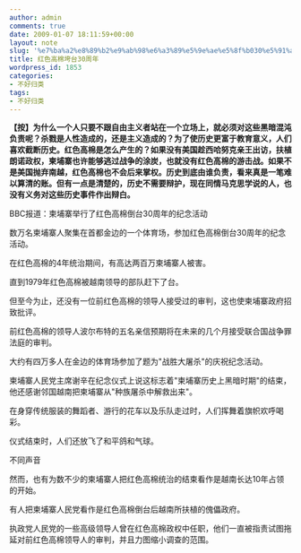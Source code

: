 ```yaml
---
author: admin
comments: true
date: 2009-01-07 18:11:59+00:00
layout: note
slug: '%e7%ba%a2%e8%89%b2%e9%ab%98%e6%a3%89%e5%9e%ae%e5%8f%b030%e5%91%a8%e5%b9%b4'
title: 红色高棉垮台30周年
wordpress_id: 1853
categories:
- 不好归类
tags:
- 不好归类
---
```


**【按】为什么一个人只要不跟自由主义者站在一个立场上，就必须对这些黑暗混沌负责呢？杀戮是人性造成的，还是主义造成的？为了使历史更富于教育意义，人们喜欢截断历史。红色高棉是怎么产生的？如果没有美国趁西哈努克亲王出访，扶植朗诺政权，柬埔寨也许能够逃过战争的涂炭，也就没有红色高棉的游击战。如果不是美国抛弃南越，红色高棉也不会后来掌权。历史到底由谁负责，看来真是一笔难以算清的账。但有一点是清楚的，历史不需要辩护，现在同情马克思学说的人，也没有义务对这些历史事件作出辩白。**

BBC报道：柬埔寨举行了红色高棉倒台30周年的纪念活动

数万名柬埔寨人聚集在首都金边的一个体育场，参加红色高棉倒台30周年的纪念活动。

在红色高棉的4年统治期间，有高达两百万柬埔寨人被害。

直到1979年红色高棉被越南领导的部队赶下了台。

但至今为止，还没有一位前红色高棉的领导人接受过的审判，这也使柬埔寨政府招致批评。

前红色高棉的领导人波尔布特的五名亲信预期将在未来的几个月接受联合国战争罪法庭的审判。

大约有四万多人在金边的体育场参加了题为"战胜大屠杀"的庆祝纪念活动。

柬埔寨人民党主席谢辛在纪念仪式上说这标志着"柬埔寨历史上黑暗时期"的结束，他还感谢邻国越南把柬埔寨从"种族屠杀中解救出来"。

在身穿传统服装的舞蹈者、游行的花车以及乐队走过时，人们挥舞着旗帜欢呼喝彩。

仪式结束时，人们还放飞了和平鸽和气球。

不同声音

然而，也有为数不少的柬埔寨人把红色高棉统治的结束看作是越南长达10年占领的开始。

有人把柬埔寨人民党看作是红色高棉倒台后越南所扶植的傀儡政府。

执政党人民党的一些高级领导人曾在红色高棉政权中任职，他们一直被指责试图拖延对前红色高棉领导人的审判，并且力图缩小调查的范围。
